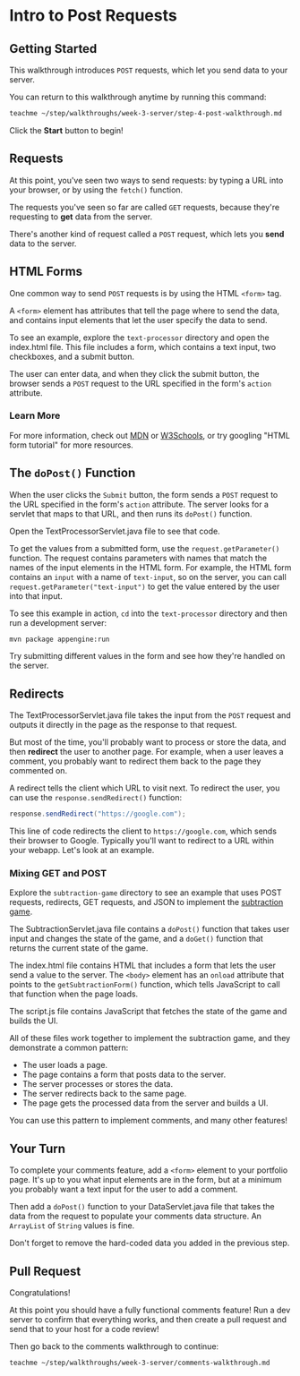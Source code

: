 # Intro to Post Requests

## Getting Started

This walkthrough introduces `POST` requests, which let you send data to your
server.

You can return to this walkthrough anytime by running this command:

```bash
teachme ~/step/walkthroughs/week-3-server/step-4-post-walkthrough.md
```

Click the **Start** button to begin!

## Requests

At this point, you've seen two ways to send requests: by typing a URL into your
browser, or by using the `fetch()` function.

The requests you've seen so far are called `GET` requests, because they're
requesting to **get** data from the server.

There's another kind of request called a `POST` request, which lets you **send**
data to the server.

## HTML Forms

One common way to send `POST` requests is by using the HTML `<form>` tag.

A `<form>` element has attributes that tell the page where to send the data, and
contains input elements that let the user specify the data to send.

To see an example, explore the `text-processor` directory and open the
<walkthrough-editor-open-file
    filePath="step/walkthroughs/week-3-server/examples/text-processor/src/main/webapp/index.html">
  index.html
</walkthrough-editor-open-file>
file. This file includes a form, which contains a text input, two checkboxes,
and a submit button.

The user can enter data, and when they click the submit button, the browser
sends a `POST` request to the URL specified in the form's `action` attribute.

### Learn More

For more information, check out
[MDN](https://developer.mozilla.org/en-US/docs/Learn/HTML/Forms) or
[W3Schools](https://www.w3schools.com/html/html_forms.asp), or try googling
"HTML form tutorial" for more resources.

## The `doPost()` Function

When the user clicks the `Submit` button, the form sends a `POST` request to the
URL specified in the form's `action` attribute. The server looks for a servlet
that maps to that URL, and then runs its `doPost()` function.

Open the
<walkthrough-editor-open-file
    filePath="step/walkthroughs/week-3-server/examples/text-processor/src/main/java/com/google/sps/servlets/TextProcessorServlet.java">
  TextProcessorServlet.java
</walkthrough-editor-open-file>
file to see that code.

To get the values from a submitted form, use the `request.getParameter()`
function. The request contains parameters with names that match the names of the
input elements in the HTML form. For example, the HTML form contains an `input`
with a name of `text-input`, so on the server, you can call
`request.getParameter("text-input")` to get the value entered by the user into
that input.

To see this example in action, `cd` into the `text-processor` directory and
then run a development server:

```bash
mvn package appengine:run
```

Try submitting different values in the form and see how they're handled on the
server.

## Redirects

The
<walkthrough-editor-open-file
    filePath="step/walkthroughs/week-3-server/examples/text-processor/src/main/java/com/google/sps/servlets/TextProcessorServlet.java">
  TextProcessorServlet.java
</walkthrough-editor-open-file>
file takes the input from the `POST` request and outputs it directly in the
page as the response to that request.

But most of the time, you'll probably want to process or store the data, and
then **redirect** the user to another page. For example, when a user leaves a
comment, you probably want to redirect them back to the page they commented on.

A redirect tells the client which URL to visit next. To redirect the user, you
can use the `response.sendRedirect()` function:

```java
response.sendRedirect("https://google.com");
```

This line of code redirects the client to `https://google.com`, which sends
their browser to Google. Typically you'll want to redirect to a URL within your
webapp. Let's look at an example.

### Mixing GET and POST

Explore the `subtraction-game` directory to see an example that uses POST
requests, redirects, GET requests, and JSON to implement the
[subtraction game](https://en.wikipedia.org/wiki/Nim#The_subtraction_game_S\(1,_2,_._._.,_k\)).

The
<walkthrough-editor-open-file
    filePath="step/walkthroughs/week-3-server/examples/subtraction-game/src/main/java/com/google/sps/servlets/SubtractionServlet.java">
  SubtractionServlet.java
</walkthrough-editor-open-file>
file contains a `doPost()` function that takes user input and changes the state
of the game, and a `doGet()` function that returns the current state of the
game.

The
<walkthrough-editor-open-file
    filePath="step/walkthroughs/week-3-server/examples/subtraction-game/src/main/webapp/index.html">
  index.html
</walkthrough-editor-open-file>
file contains HTML that includes a form that lets the user send a value to the
server. The `<body>` element has an `onload` attribute that points to the
`getSubtractionForm()` function, which tells JavaScript to call that function
when the page loads.

The
<walkthrough-editor-open-file
    filePath="step/walkthroughs/week-3-server/examples/subtraction-game/src/main/webapp/script.js">
  script.js
</walkthrough-editor-open-file>
file contains JavaScript that fetches the state of the game and builds the UI.

All of these files work together to implement the subtraction game, and they
demonstrate a common pattern:

-   The user loads a page.
-   The page contains a form that posts data to the server.
-   The server processes or stores the data.
-   The server redirects back to the same page.
-   The page gets the processed data from the server and builds a UI.

You can use this pattern to implement comments, and many other features!

## Your Turn

To complete your comments feature, add a `<form>` element to your portfolio
page. It's up to you what input elements are in the form, but at a minimum you
probably want a text input for the user to add a comment.

Then add a `doPost()` function to your
<walkthrough-editor-open-file
    filePath="step/portfolio/src/main/java/com/google/sps/servlets/DataServlet.java">
  DataServlet.java
</walkthrough-editor-open-file>
file that takes the data from the request to populate your comments data
structure. An `ArrayList` of `String` values is fine.

Don't forget to remove the hard-coded data you added in the previous step.

## Pull Request

<walkthrough-conclusion-trophy></walkthrough-conclusion-trophy>

Congratulations!

At this point you should have a fully functional comments feature! Run a
dev server to confirm that everything works, and then create a pull request and
send that to your host for a code review!

Then go back to the comments walkthrough to continue:

```bash
teachme ~/step/walkthroughs/week-3-server/comments-walkthrough.md
```